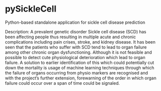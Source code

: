 # pySickleCell
Python-based standalone application for sickle cell disease prediction

Description: A prevalent genetic disorder Sickle cell disease (SCD) has been affecting people thus resulting in multiple acute and chronic complications including pain crises, stroke, and kidney disease. It has been seen that the patients who suffer with SCD tend to lead to organ failure among other chronic organ dysfunctioning. Although it is not feasible and possible to detect cute physiological deterioration which lead to organ failure.
A solution to earlier identification of this which could potentially cut down the mortality is usage of machine learning techniques through which the failure of organs occurring from physio markers are recognised and with the project’s further extension, forewarning of the order in which organ failure could occur over a span of time could be signaled. 
